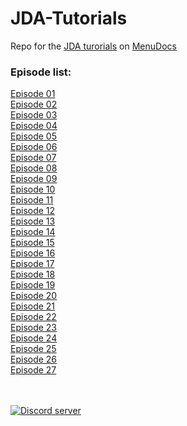 # JDA-Tutorials
Repo for the [JDA turorials](https://www.youtube.com/playlist?list=PLWnw41ah3I4ZX98tFDwlT_NybF1EYKiYM) on [MenuDocs](https://www.youtube.com/channel/UCpGGFqJP9vYvzFudqnQ-6IA)

### Episode list:

[Episode 01](https://github.com/MenuDocs/JDA-tutorials/tree/Tutorials/EP1) <br />
[Episode 02](https://github.com/MenuDocs/JDA-tutorials/tree/Tutorials/EP2) <br />
[Episode 03](https://github.com/MenuDocs/JDA-tutorials/tree/Tutorials/EP3) <br />
[Episode 04](https://github.com/MenuDocs/JDA-tutorials/tree/Tutorials/EP4) <br />
[Episode 05](https://github.com/MenuDocs/JDA-tutorials/tree/Tutorials/EP5) <br />
[Episode 06](https://github.com/MenuDocs/JDA-tutorials/tree/Tutorials/EP6) <br />
[Episode 07](https://github.com/MenuDocs/JDA-tutorials/tree/Tutorials/EP7) <br />
[Episode 08](https://github.com/MenuDocs/JDA-tutorials/tree/Tutorials/EP8) <br />
[Episode 09](https://github.com/MenuDocs/JDA-tutorials/tree/Tutorials/EP9) <br />
[Episode 10](https://github.com/MenuDocs/JDA-tutorials/tree/Tutorials/EP10) <br />
[Episode 11](https://github.com/MenuDocs/JDA-tutorials/tree/Tutorials/EP11) <br />
[Episode 12](https://github.com/MenuDocs/JDA-tutorials/tree/Tutorials/EP12) <br />
[Episode 13](https://github.com/MenuDocs/JDA-tutorials/tree/Tutorials/EP13) <br />
[Episode 14](https://github.com/MenuDocs/JDA-tutorials/tree/Tutorials/EP14) <br />
[Episode 15](https://github.com/MenuDocs/JDA-tutorials/tree/Tutorials/EP15) <br />
[Episode 16](https://github.com/MenuDocs/JDA-tutorials/tree/Tutorials/EP16) <br />
[Episode 17](https://github.com/MenuDocs/JDA-tutorials/tree/Tutorials/EP17) <br />
[Episode 18](https://github.com/MenuDocs/JDA-tutorials/tree/Tutorials/EP18) <br />
[Episode 19](https://github.com/MenuDocs/JDA-tutorials/tree/Tutorials/EP19) <br />
[Episode 20](https://github.com/MenuDocs/JDA-tutorials/tree/Tutorials/EP20) <br />
[Episode 21](https://github.com/MenuDocs/JDA-tutorials/tree/Tutorials/EP21) <br />
[Episode 22](https://github.com/MenuDocs/JDA-tutorials/tree/Tutorials/EP22) <br />
[Episode 23](https://github.com/MenuDocs/JDA-tutorials/tree/Tutorials/EP23) <br />
[Episode 24](https://github.com/MenuDocs/JDA-tutorials/tree/Tutorials/EP24) <br />
[Episode 25](https://github.com/MenuDocs/JDA-tutorials/tree/Tutorials/EP25) <br />
[Episode 26](https://github.com/MenuDocs/JDA-tutorials/tree/Tutorials/EP26) <br />
[Episode 27](https://github.com/MenuDocs/JDA-tutorials/tree/Tutorials/EP27) <br />
<br /><br />

[![Discord server](https://discordapp.com/api/guilds/416512197590777857/embed.png?style=banner4)](https://discord.gg/MgVaazZ)
